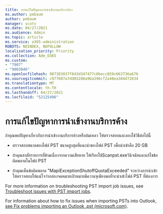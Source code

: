 ```yaml
---
title: การแก้ไขปัญหาการนําเข้างานบริการค้าง
ms.author: pebaum
author: pebaum
manager: scotv
ms.date: 04/27/2021
ms.audience: Admin
ms.topic: article
ms.service: o365-administration
ROBOTS: NOINDEX, NOFOLLOW
localization_priority: Priority
ms.collection: Adm_O365
ms.custom:
- "7907"
- "9003046"
ms.openlocfilehash: 987383037f843d347477c0becc859c663736a676
ms.sourcegitcommit: c977687a7dd03288a9ba396cf2a48ea384d72634
ms.translationtype: MT
ms.contentlocale: th-TH
ms.lasthandoff: 04/27/2021
ms.locfileid: "52125496"
---
```

# <a name="troubleshooting-import-service-job-stuck"></a>การแก้ไขปัญหาการนําเข้างานบริการค้าง

ถ้าคุณพบปัญหาเกี่ยวกับการนําเข้างานบริการค้างหรือล้มเหลว ให้ตรวจสอบและลองใช้วิธีต่อไปนี้

- ตรวจสอบขนาดของไฟล์ PST ขนาดสูงสุดที่แนะนําของไฟล์ PST เพื่อนําเข้าคือ 20 GB

- ถ้าคุณสงสัยรายการที่ข้ามเนื่องจากความเสียหาย ให้เรียกใช้Scanpst.exeวินิจฉัยและแก้ไขข้อผิดพลาดในไฟล์ PST

- ถ้าคุณเห็นข้อผิดพลาด "MapiExceptionShutoffQuotaExceeded" ระหว่างการนําเข้า ให้ตรวจสอบให้แน่ใจว่ากล่องจดหมายเป้าหมายมีความจุเพียงพอที่จะนําเข้าไฟล์ PST ที่ต้องการ

For more information on troubleshooting PST import job issues, see [Troubleshoot issues with PST import jobs](https://docs.microsoft.com/office365/troubleshoot/pst-import-service/issues-with-pst-import-job).

For information about how to fix issues when importing PSTs into Outlook, [see Fix problems importing an Outlook .pst (microsoft.com)](https://support.microsoft.com/topic/fix-problems-importing-an-outlook-pst-file-2d2e50dc-5c36-4ab2-ab50-f1be733b3d6e?ui=en-us&rs=en-us&ad=us).